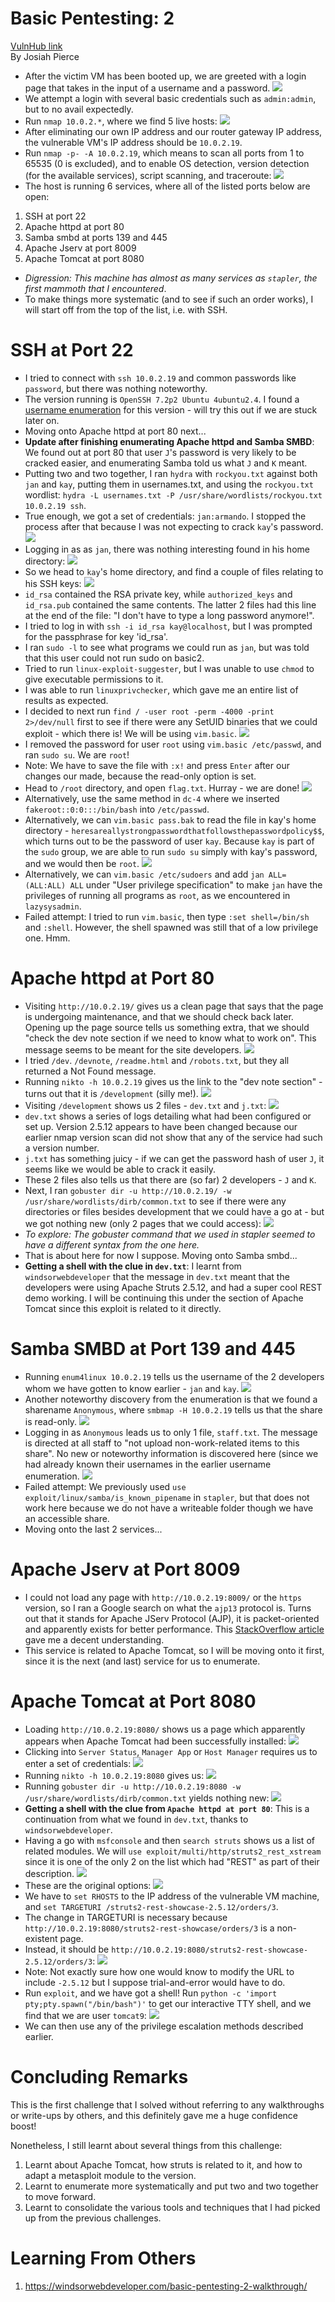 # Basic Pentesting: 2
[VulnHub link](https://www.vulnhub.com/entry/basic-pentesting-2,241/)  
By Josiah Pierce  

* After the victim VM has been booted up, we are greeted with a login page that takes in the input of a username and a password.
![](/screenshots/basic-pentesting-2/loginInitial.jpg)
* We attempt a login with several basic credentials such as `admin:admin`, but to no avail expectedly.
* Run `nmap 10.0.2.*`, where we find 5 live hosts:
![](/screenshots/basic-pentesting-2/nmapScan.jpg)
* After eliminating our own IP address and our router gateway IP address, the vulnerable VM's IP address should be `10.0.2.19`.
* Run `nmap -p- -A 10.0.2.19`, which means to scan all ports from 1 to 65535 (0 is excluded), and to enable OS detection, version detection (for the available services), script scanning, and traceroute:
![](/screenshots/basic-pentesting-2/scanAllPortsandServiceVersions.jpg)
* The host is running 6 services, where all of the listed ports below are open:
1. SSH at port 22
2. Apache httpd at port 80
3. Samba smbd at ports 139 and 445
4. Apache Jserv at port 8009
5. Apache Tomcat at port 8080
* *Digression: This machine has almost as many services as `stapler`, the first mammoth that I encountered*.
* To make things more systematic (and to see if such an order works), I will start off from the top of the list, i.e. with SSH.

# SSH at Port 22
* I tried to connect with `ssh 10.0.2.19` and common passwords like `password`, but there was nothing noteworthy.
* The version running is `OpenSSH 7.2p2 Ubuntu 4ubuntu2.4`. I found a [username enumeration](https://www.exploit-db.com/exploits/40136) for this version - will try this out if we are stuck later on.
* Moving onto Apache httpd at port 80 next...
* **Update after finishing enumerating Apache httpd and Samba SMBD**: We found out at port 80 that user `J`'s password is very likely to be cracked easier, and enumerating Samba told us what `J` and `K` meant.
* Putting two and two together, I ran `hydra` with `rockyou.txt` against both `jan` and `kay`, putting them in usernames.txt, and using the `rockyou.txt` wordlist: `hydra -L usernames.txt -P /usr/share/wordlists/rockyou.txt 10.0.2.19 ssh`.
* True enough, we got a set of credentials: `jan:armando`. I stopped the process after that because I was not expecting to crack `kay`'s password.
![](/screenshots/basic-pentesting-2/hydraJanCredentials.jpg)
* Logging in as as `jan`, there was nothing interesting found in his home directory:
![](/screenshots/basic-pentesting-2/sshJanLogin.jpg)
* So we head to `kay`'s home directory, and find a couple of files relating to his SSH keys:
![](/screenshots/basic-pentesting-2/sshKayDirectory.jpg)
* `id_rsa` contained the RSA private key, while `authorized_keys` and `id_rsa.pub` contained the same contents. The latter 2 files had this line at the end of the file: "I don't have to type a long password anymore!".
* I tried to log in with `ssh -i id_rsa kay@localhost`, but I was prompted for the passphrase for key 'id_rsa'.
* I ran `sudo -l` to see what programs we could run as `jan`, but was told that this user could not run sudo on basic2.
* Tried to run `linux-exploit-suggester`, but I was unable to use `chmod` to give executable permissions to it.
* I was able to run `linuxprivchecker`, which gave me an entire list of results as expected.
* I decided to next run `find / -user root -perm -4000 -print 2>/dev/null` first to see if there were any SetUID binaries that we could exploit - which there is! We will be using `vim.basic`.
![](/screenshots/basic-pentesting-2/setUIDBinaries.jpg)
* I removed the password for user `root` using `vim.basic /etc/passwd`, and ran `sudo su`. We are `root`!
* Note: We have to save the file with `:x!` and press `Enter` after our changes our made, because the read-only option is set.
* Head to `/root` directory, and open `flag.txt`. Hurray - we are done!
![](/screenshots/basic-pentesting-2/flag.jpg)
* Alternatively, use the same method in `dc-4` where we inserted `fakeroot::0:0:::/bin/bash` into `/etc/passwd`.
* Alternatively, we can `vim.basic pass.bak` to read the file in kay's home directory - `heresareallystrongpasswordthatfollowsthepasswordpolicy$$`, which turns out to be the password of user `kay`. Because `kay` is part of the `sudo` group, we are able to run `sudo su` simply with kay's password, and we would then be `root`.
![](/screenshots/basic-pentesting-2/sshKay.jpg)
* Alternatively, we can `vim.basic /etc/sudoers` and add `jan ALL=(ALL:ALL) ALL` under "User privilege specification" to make `jan` have the privileges of running all programs as `root`, as we encountered in `lazysysadmin`.
* Failed attempt: I tried to run `vim.basic`, then type `:set shell=/bin/sh` and `:shell`. However, the shell spawned was still that of a low privilege one. Hmm.

# Apache httpd at Port 80
* Visiting `http://10.0.2.19/` gives us a clean page that says that the page is undergoing maintenance, and that we should check back later. Opening up the page source tells us something extra, that we should "check the dev note section if we need to know what to work on". This message seems to be meant for the site developers.
![](/screenshots/basic-pentesting-2/siteInitialLoad.jpg)
* I tried `/dev`. `/devnote`, `/readme.html` and `/robots.txt`, but they all returned a Not Found message.
* Running `nikto -h 10.0.2.19` gives us the link to the "dev note section" - turns out that it is `/development` (silly me!).
![](/screenshots/basic-pentesting-2/niktoScan.jpg)
* Visiting `/development` shows us 2 files - `dev.txt` and `j.txt`:
![](/screenshots/basic-pentesting-2/developmentDirectoryFiles.jpg)
* `dev.txt` shows a series of logs detailing what had been configured or set up. Version 2.5.12 appears to have been changed because our earlier nmap version scan did not show that any of the service had such a version number.
* `j.txt` has something juicy - if we can get the password hash of user `J`, it seems like we would be able to crack it easily.
* These 2 files also tells us that there are (so far) 2 developers - `J` and `K`.
* Next, I ran `gobuster dir -u http://10.0.2.19/ -w /usr/share/wordlists/dirb/common.txt` to see if there were any directories or files besides development that we could have a go at - but we got nothing new (only 2 pages that we could access):
![](/screenshots/basic-pentesting-2/gobusterPort80Scan.jpg)
* *To explore: The gobuster command that we used in stapler seemed to have a different syntax from the one here.*
* That is about here for now I suppose. Moving onto Samba smbd...
* **Getting a shell with the clue in `dev.txt`**: I learnt from `windsorwebdeveloper` that the message in `dev.txt` meant that the developers were using Apache Struts 2.5.12, and had a super cool REST demo working. I will be continuing this under the section of Apache Tomcat since this exploit is related to it directly.

# Samba SMBD at Port 139 and 445
* Running `enum4linux 10.0.2.19` tells us the username of the 2 developers whom we have gotten to know earlier - `jan` and `kay`.
![](/screenshots/basic-pentesting-2/sambaUsernameEnum.jpg)
* Another noteworthy discovery from the enumeration is that we found a sharename `Anonymous`, where `smbmap -H 10.0.2.19` tells us that the share is read-only.
![](/screenshots/basic-pentesting-2/shareEnum.jpg)
* Logging in as `Anonymous` leads us to only 1 file, `staff.txt`. The message is directed at all staff to "not upload non-work-related items to this share". No new or noteworthy information is discovered here (since we had already known their usernames in the earlier username enumeration.
![](/screenshots/basic-pentesting-2/staffTxt.jpg)
* Failed attempt: We previously used `use exploit/linux/samba/is_known_pipename` in `stapler`, but that does not work here because we do not have a writeable folder though we have an accessible share.
* Moving onto the last 2 services...

# Apache Jserv at Port 8009
* I could not load any page with `http://10.0.2.19:8009/` or the `https` version, so I ran a Google search on what the `ajp13` protocol is. Turns out that it stands for Apache JServ Protocol (AJP), it is packet-oriented and apparently exists for better performance. This [StackOverflow article](https://stackoverflow.com/questions/21757694/what-is-ajp-protocol-used-for) gave me a decent understanding.
* This service is related to Apache Tomcat, so I will be moving onto it first, since it is the next (and last) service for us to enumerate.

# Apache Tomcat at Port 8080
* Loading `http://10.0.2.19:8080/` shows us a page which apparently appears when Apache Tomcat had been successfully installed:
![](/screenshots/basic-pentesting-2/apacheTomcatInstalled.jpg)
* Clicking into `Server Status`, `Manager App` or `Host Manager` requires us to enter a set of credentials:
![](/screenshots/basic-pentesting-2/tomcatLoginBox.jpg)
* Running `nikto -h 10.0.2.19:8080` gives us:
![](/screenshots/basic-pentesting-2/niktoScanTomcat.jpg)
* Running `gobuster dir -u http://10.0.2.19:8080 -w /usr/share/wordlists/dirb/common.txt` yields nothing new:
![](/screenshots/basic-pentesting-2/gobusterPort8080Scan.jpg)
* **Getting a shell with the clue from `Apache httpd at port 80`**: This is a continuation from what we found in `dev.txt`, thanks to `windsorwebdeveloper`.
* Having a go with `msfconsole` and then `search struts` shows us a list of related modules. We will `use exploit/multi/http/struts2_rest_xstream` since it is one of the only 2 on the list which had "REST" as part of their description.
![](/screenshots/basic-pentesting-2/metasploitSearchStruts.jpg)
* These are the original options:
![](/screenshots/basic-pentesting-2/metasploitOriginalOptions.jpg)
* We have to `set RHOSTS` to the IP address of the vulnerable VM machine, and `set TARGETURI /struts2-rest-showcase-2.5.12/orders/3`.
* The change in TARGETURI is necessary because `http://10.0.2.19:8080/struts2-rest-showcase/orders/3` is a non-existent page.
* Instead, it should be `http://10.0.2.19:8080/struts2-rest-showcase-2.5.12/orders/3`:
![](/screenshots/basic-pentesting-2/metasploitTargetURI.jpg)
* Note: Not exactly sure how one would know to modify the URL to include `-2.5.12` but I suppose trial-and-error would have to do.
* Run `exploit`, and we have got a shell! Run `python -c 'import pty;pty.spawn("/bin/bash")'` to get our interactive TTY shell, and we find that we are user `tomcat9`:
![](/screenshots/basic-pentesting-2/metasploitExploit.jpg)
* We can then use any of the privilege escalation methods described earlier.

# Concluding Remarks
This is the first challenge that I solved without referring to any walkthroughs or write-ups by others, and this definitely gave me a huge confidence boost!

Nonetheless, I still learnt about several things from this challenge:
1. Learnt about Apache Tomcat, how struts is related to it, and how to adapt a metasploit module to the version.
2. Learnt to enumerate more systematically and put two and two together to move forward.
3. Learnt to consolidate the various tools and techniques that I had picked up from the previous challenges.

# Learning From Others
1. https://windsorwebdeveloper.com/basic-pentesting-2-walkthrough/